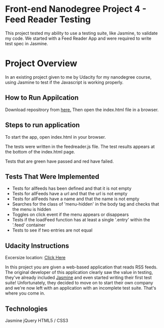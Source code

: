 # Front-end Nanodegree Project 4 - Feed Reader Testing

This project tested my ability to use a testing suite, like Jasmine, to validate my code. We started with a Feed Reader App and were required to write test spec in Jasmine.


# Project Overview

In an existing project given to me by Udacity for my nanodegree course, using Jasmine to test if the Javascript is working properly. 


##  How to Run Appilcation

Download repositrory from <a href="https://github.com/Ul1ra/FeedReader">here.</a>
Then open the index.html file in a browser.

## Steps to run application

To start the app, open index.html in your browser.

The tests were written in the feedreader.js file. The test results appears at the bottom of the index.html page.

Tests that are green have passed and red have failed.

##  Tests That Were Implemented

* Tests for allfeeds has been defined and that it is not empty 
* Tests for allFeeds have a url and that the url is not empty
* Tests for allFeeds have a name and that the name is not empty 
* Searches for the class of 'menu-hidden' in the body tag and checks that the menu is hidden
* Toggles on click event if the menu appears or disappears
* Tests if the loadFeed function has at least a single '.entry' within the '.feed' container
* Tests to see if two entries are not equal


## Udacity Instructions

Excersize location: <a href="https://github.com/udacity/frontend-nanodegree-feedreader">Click Here</a>

In this project you are given a web-based application that reads RSS feeds. The original developer of this application clearly saw the value in testing, they've already included <a href="https://jasmine.github.io/">Jasmine</a> and even started writing their first test suite! Unfortunately, they decided to move on to start their own company and we're now left with an application with an incomplete test suite. That's where you come in.


## Technologies

Jasmine
jQuery
HTML5 / CSS3
